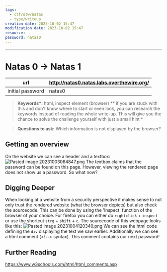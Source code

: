 ```yaml
---
tags:
  - ctf/otw/natas
  - type/writeup
creation date: 2023-10-02 15:47
modification date: 2023-10-02 15:47
resource: 
password: natas0
---
```

---
# Natas 0 -> Natas 1

| url |http://natas0.natas.labs.overthewire.org/|
| ---| --|
| initial password | natas0 |

> **Keywords\*:** html, inspect element (browser)
> *\*  if you are stuck with this and don't know where to start or even look, you can research the keywords instead of reading the whole write-up. This will give you the chance to solve the challenge yourself with just a small hint *

> **Questions to ask:**
> Which information is not displayed by the browser?

## Getting an overview
On the website we can see a header and a textbox:
![Pasted image 20231003084847.png](Pasted%20image%2020231003084847.png)
The textbox claims that the password can be found on this page. However, viewing the rendered page does not show us a password.
So what now?

## Digging Deeper
When looking at a website from a security perspective it makes sense to not only trust the rendered website (what the browser depicts) but also check the sourcecode. This can be done by using the 'Inspect' function of the browser of your choice. For firefox you can either do  `rightclick` + `inspect`  or use the shortcut `strg` + `shift` + `c`.
The sourcecode of this webpage looks like this:
![Pasted image 20231004120340.png](Pasted%20image%2020231004120340.png)
We can see the html code defining the `div` displaying the text we saw earlier. Additionally we can see a html comment (`<!-->` syntax). This comment contains our next password!

## Further Reading
https://www.w3schools.com/html/html_comments.asp
